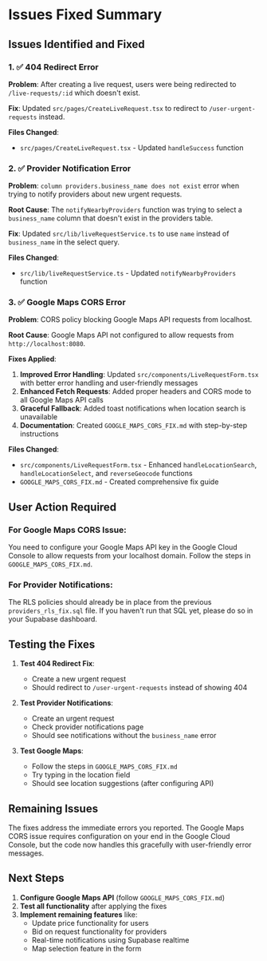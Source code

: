 # Issues Fixed Summary

## Issues Identified and Fixed

### 1. ✅ 404 Redirect Error
**Problem**: After creating a live request, users were being redirected to `/live-requests/:id` which doesn't exist.

**Fix**: Updated `src/pages/CreateLiveRequest.tsx` to redirect to `/user-urgent-requests` instead.

**Files Changed**:
- `src/pages/CreateLiveRequest.tsx` - Updated `handleSuccess` function

### 2. ✅ Provider Notification Error
**Problem**: `column providers.business_name does not exist` error when trying to notify providers about new urgent requests.

**Root Cause**: The `notifyNearbyProviders` function was trying to select a `business_name` column that doesn't exist in the providers table.

**Fix**: Updated `src/lib/liveRequestService.ts` to use `name` instead of `business_name` in the select query.

**Files Changed**:
- `src/lib/liveRequestService.ts` - Updated `notifyNearbyProviders` function

### 3. ✅ Google Maps CORS Error
**Problem**: CORS policy blocking Google Maps API requests from localhost.

**Root Cause**: Google Maps API not configured to allow requests from `http://localhost:8080`.

**Fixes Applied**:
1. **Improved Error Handling**: Updated `src/components/LiveRequestForm.tsx` with better error handling and user-friendly messages
2. **Enhanced Fetch Requests**: Added proper headers and CORS mode to all Google Maps API calls
3. **Graceful Fallback**: Added toast notifications when location search is unavailable
4. **Documentation**: Created `GOOGLE_MAPS_CORS_FIX.md` with step-by-step instructions

**Files Changed**:
- `src/components/LiveRequestForm.tsx` - Enhanced `handleLocationSearch`, `handleLocationSelect`, and `reverseGeocode` functions
- `GOOGLE_MAPS_CORS_FIX.md` - Created comprehensive fix guide

## User Action Required

### For Google Maps CORS Issue:
You need to configure your Google Maps API key in the Google Cloud Console to allow requests from your localhost domain. Follow the steps in `GOOGLE_MAPS_CORS_FIX.md`.

### For Provider Notifications:
The RLS policies should already be in place from the previous `providers_rls_fix.sql` file. If you haven't run that SQL yet, please do so in your Supabase dashboard.

## Testing the Fixes

1. **Test 404 Redirect Fix**:
   - Create a new urgent request
   - Should redirect to `/user-urgent-requests` instead of showing 404

2. **Test Provider Notifications**:
   - Create an urgent request
   - Check provider notifications page
   - Should see notifications without the `business_name` error

3. **Test Google Maps**:
   - Follow the steps in `GOOGLE_MAPS_CORS_FIX.md`
   - Try typing in the location field
   - Should see location suggestions (after configuring API)

## Remaining Issues

The fixes address the immediate errors you reported. The Google Maps CORS issue requires configuration on your end in the Google Cloud Console, but the code now handles this gracefully with user-friendly error messages.

## Next Steps

1. **Configure Google Maps API** (follow `GOOGLE_MAPS_CORS_FIX.md`)
2. **Test all functionality** after applying the fixes
3. **Implement remaining features** like:
   - Update price functionality for users
   - Bid on request functionality for providers
   - Real-time notifications using Supabase realtime
   - Map selection feature in the form 